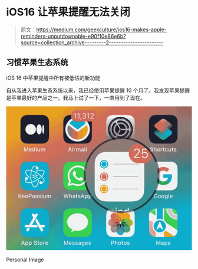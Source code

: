 # iOS16 让苹果提醒无法关闭

> 原文：<https://medium.com/geekculture/ios16-makes-apple-reminders-unputdownable-e90f10e86e6b?source=collection_archive---------2----------------------->

## 习惯苹果生态系统

iOS 16 中苹果提醒中所有被低估的新功能

自从我进入苹果生态系统以来，我已经使用苹果提醒 10 个月了。我发现苹果提醒是苹果最好的产品之一。我马上试了一下，一直用到了现在。

![](img/93875dac68f8fdc6b57efdcca64181e0.png)

Personal Image